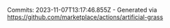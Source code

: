 Commits: 2023-11-07T13:17:46.855Z - Generated via https://github.com/marketplace/actions/artificial-grass
<br>
